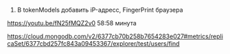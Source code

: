 1. В tokenModels добавить iP-адресс, FingerPrint браузера


https://youtu.be/fN25fMQZ2v0   58:58 минута

https://cloud.mongodb.com/v2/6377cb70b258b7654283e027#metrics/replicaSet/6377cbd257fc843a09453367/explorer/test/users/find
